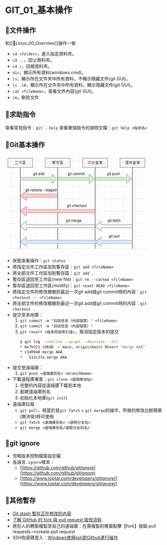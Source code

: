 # GIT_01_基本操作
## 🧾文件操作
和[[🐧Linux_00_Overview]]操作一致
- `cd <folder>`，進入指定資料夾。
- `cd ..`，回父資料夾。
- `cd /`，回根資料夾。
- `dir`，顯示所有資料(windows cmd)。
- `ls`，顯示所在文件夾中所有資料，不顯示隱藏文件(git GUI)。
- `ls -lA`，顯示所在文件夾中所有資料，顯示隱藏文件(git GUI)。
- `cat <fileName>`，查看文件內容(git GUI)。
- `rm`，刪除文件

## 🧾求助指令
查看常見指令：`git --help`
查看單個指令的說明文檔：`git help <指命名>`

## 🧾Git基本操作
![GIT_01_基本操作_01_工作區常用指令](https://github.com/MickeyHuang233/CodingStudyNote/blob/main/02_Java/06_%E9%A0%85%E7%9B%AE%E7%AE%A1%E7%90%86/%F0%9F%A7%BEGIT/images/GIT_01_%E5%9F%BA%E6%9C%AC%E6%93%8D%E4%BD%9C_01_%E5%B7%A5%E4%BD%9C%E5%8D%80%E5%B8%B8%E7%94%A8%E6%8C%87%E4%BB%A4.png?raw=true)

- 狀態查看操作：`git status`
- 將指定文件工作區加到暫存區：`git add <fileName>`
- 將全部文件工作區加到暫存區：`git add .`
- 暫存區退回至工作區(new file)：`git rm --cached <fileName>`
- 暫存區退回至工作區(modify)：`git reset HEAD <fileName>`
- 將指定文件的修改撤銷到最近一次git add或git commit時的內容：`git checkout -- <fileName>`
- 將全部文件的修改撤銷到最近一次git add或git commit時的內容：`git checkout .`
- 提交至本地庫：
	1. `git commit -m "日誌信息（內容隨意）" <fileName>`
	2. `git commit -m "日誌信息（內容隨意）" `
	3. `git revert <版本局部索引值>`，取消指定版本的提交
		```bash
		$ git log --oneline --graph --decorate --all
		* 6e7b321 (HEAD -> main, origin/main) Revert "merge AAA"
		* c1d09a8 merge AAA
		*   513c27a merge AAA
		```
- 提交至遠端庫：
	1. `git push <遠端庫別名> <branchName>`
- 下載遠程庫專案：`git clone <選端庫地址>`
	1. 完整的內容從遠端庫下載到本地
	2. 創建遠端庫別名
	3. 初始化本地庫(`git init`)
- 遠端庫拉取
	- `git pull`，相當於是`git fatch` + `git marge`的操作，所做的修改比較簡單(無沖突)時可使用
	- `git fatch <遠端庫別名> <遠程分支名>`
	- `git merge <遠端庫別名/遠程分支別名>`

## 🧾git ignore
- 忽略版本控制檔案設定檔
- 各語言`.ignore`樣本：
	- [https://github.com/github/gitignore](https://github.com/github/gitignore)
	- [https://www.toptal.com/developers/gitignore/](https://www.toptal.com/developers/gitignore/)

## 🧾其他暫存
- [Git stash 暫存正在修改的內容](https://matthung0807.blogspot.com/2019/11/git-stash.html?m=0)
- [了解 GitHub 的 fork 與 pull request 版控流程](https://ithelp.ithome.com.tw/articles/10140305)
- 將別人的轉案複製至自己的遠端庫：在需複製的專案點擊【fork】按鈕
	pull requests-->create pull request
- SSH免密碼登入：[Windows使用ssh對Github進行操作](https://dotblogs.com.tw/kirkchen/2013/04/23/use_ssh_to_interact_with_github_in_windows)